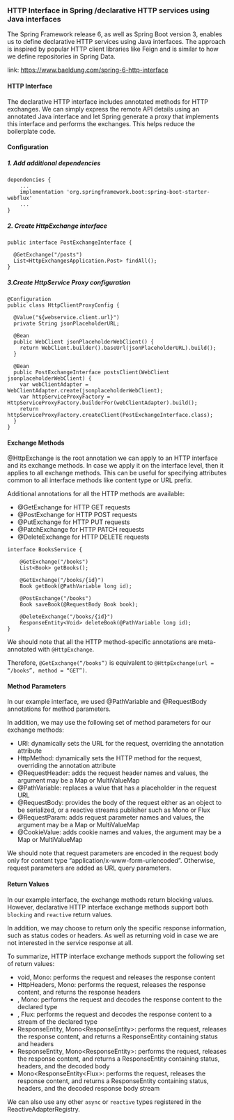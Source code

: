 ### HTTP Interface in Spring /declarative HTTP services using Java interfaces

The Spring Framework release 6, as well as Spring Boot version 3, enables us to define declarative HTTP services
using Java interfaces.
The approach is inspired by popular HTTP client libraries like Feign and is similar to how we define repositories in
Spring Data.

link: https://www.baeldung.com/spring-6-http-interface

#### HTTP Interface

The declarative HTTP interface includes annotated methods for HTTP exchanges.
We can simply express the remote API details using an annotated Java interface
and let Spring generate a proxy that implements this interface and performs the exchanges.
This helps reduce the boilerplate code.

#### Configuration

##### 1. Add additional dependencies

```
dependencies {
    ...
    implementation 'org.springframework.boot:spring-boot-starter-webflux'
    ...
}

```

##### 2. Create HttpExchange interface

```
public interface PostExchangeInterface {

  @GetExchange("/posts")
  List<HttpExchangesApplication.Post> findAll();
}
```

##### 3.Create HttpService Proxy configuration

```
@Configuration
public class HttpClientProxyConfig {

  @Value("${webservice.client.url}")
  private String jsonPlaceholderURL;

  @Bean
  public WebClient jsonPlaceholderWebClient() {
    return WebClient.builder().baseUrl(jsonPlaceholderURL).build();
  }

  @Bean
  public PostExchangeInterface postsClient(WebClient jsonplaceholderWebClient) {
    var webClientAdapter = WebClientAdapter.create(jsonplaceholderWebClient);
    var httpServiceProxyFactory = HttpServiceProxyFactory.builderFor(webClientAdapter).build();
    return httpServiceProxyFactory.createClient(PostExchangeInterface.class);
  }
}
```

#### Exchange Methods

@HttpExchange is the root annotation we can apply to an HTTP interface and its exchange methods.
In case we apply it on the interface level, then it applies to all exchange methods.
This can be useful for specifying attributes common to all interface methods like content type or URL prefix.

Additional annotations for all the HTTP methods are available:

* @GetExchange for HTTP GET requests
* @PostExchange for HTTP POST requests
* @PutExchange for HTTP PUT requests
* @PatchExchange for HTTP PATCH requests
* @DeleteExchange for HTTP DELETE requests

```
interface BooksService {

    @GetExchange("/books")
    List<Book> getBooks();

    @GetExchange("/books/{id}")
    Book getBook(@PathVariable long id);

    @PostExchange("/books")
    Book saveBook(@RequestBody Book book);

    @DeleteExchange("/books/{id}")
    ResponseEntity<Void> deleteBook(@PathVariable long id);
}
```

We should note that all the HTTP method-specific annotations are meta-annotated with `@HttpExchange`.

Therefore, `@GetExchange(“/books”)` is equivalent to `@HttpExchange(url = “/books”, method = “GET”)`.

#### Method Parameters

In our example interface, we used @PathVariable and @RequestBody annotations for method parameters.

In addition, we may use the following set of method parameters for our exchange methods:

* URI: dynamically sets the URL for the request, overriding the annotation attribute
* HttpMethod: dynamically sets the HTTP method for the request, overriding the annotation attribute
* @RequestHeader: adds the request header names and values, the argument may be a Map or MultiValueMap
* @PathVariable: replaces a value that has a placeholder in the request URL
* @RequestBody: provides the body of the request either as an object to be serialized,
  or a reactive streams publisher such as Mono or Flux
* @RequestParam: adds request parameter names and values, the argument may be a Map or MultiValueMap
* @CookieValue: adds cookie names and values, the argument may be a Map or MultiValueMap

We should note that request parameters are encoded in the request body only
for content type “application/x-www-form-urlencoded”.
Otherwise, request parameters are added as URL query parameters.

#### Return Values

In our example interface, the exchange methods return blocking values.
However, declarative HTTP interface exchange methods support both `blocking` and `reactive` return values.

In addition, we may choose to return only the specific response information, such as status codes or headers.
As well as returning void in case we are not interested in the service response at all.

To summarize, HTTP interface exchange methods support the following set of return values:

* void, Mono<Void>: performs the request and releases the response content
* HttpHeaders, Mono<HttpHeaders>: performs the request, releases the response content, and returns the response headers
* <T>, Mono<T>: performs the request and decodes the response content to the declared type
* <T>, Flux<T>: performs the request and decodes the response content to a stream of the declared type
* ResponseEntity<Void>, Mono<ResponseEntity<Void>>: performs the request, releases the response content,
  and returns a ResponseEntity containing status and headers
* ResponseEntity<T>, Mono<ResponseEntity<T>>: performs the request, releases the response content,
  and returns a ResponseEntity containing status, headers, and the decoded body
* Mono<ResponseEntity<Flux<T>>: performs the request, releases the response content,
  and returns a ResponseEntity containing status, headers, and the decoded response body stream

We can also use any other `async` or `reactive` types registered in the ReactiveAdapterRegistry.